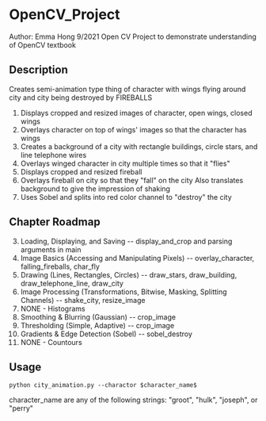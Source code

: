 # OpenCV_Project
Author: Emma Hong
9/2021 Open CV Project to demonstrate understanding of OpenCV textbook

## Description
Creates semi-animation type thing of character with wings flying around city and city being destroyed by FIREBALLS
1. Displays cropped and resized images of character, open wings, closed wings
2. Overlays character on top of wings' images so that the character has wings
3. Creates a background of a city with rectangle buildings, circle stars, and line telephone wires
4. Overlays winged character in city multiple times so that it "flies"
5. Displays cropped and resized fireball
6. Overlays fireball on city so that they "fall" on the city
    Also translates background to give the impression of shaking
7. Uses Sobel and splits into red color channel to "destroy" the city


## Chapter Roadmap
3. Loading, Displaying, and Saving -- display_and_crop and parsing arguments in main
4. Image Basics (Accessing and Manipulating Pixels) -- overlay_character, falling_fireballs, char_fly
5. Drawing (Lines, Rectangles, Circles) -- draw_stars, draw_building, draw_telephone_line, draw_city
6. Image Processing (Transformations, Bitwise, Masking, Splitting Channels) -- shake_city, resize_image
7. NONE - Histograms
8. Smoothing & Blurring (Gaussian) -- crop_image
9. Thresholding (Simple, Adaptive) -- crop_image
10. Gradients & Edge Detection (Sobel) -- sobel_destroy
11. NONE - Countours


## Usage
    python city_animation.py --charactor $character_name$

character_name are any of the following strings: "groot", "hulk", "joseph", or "perry"

